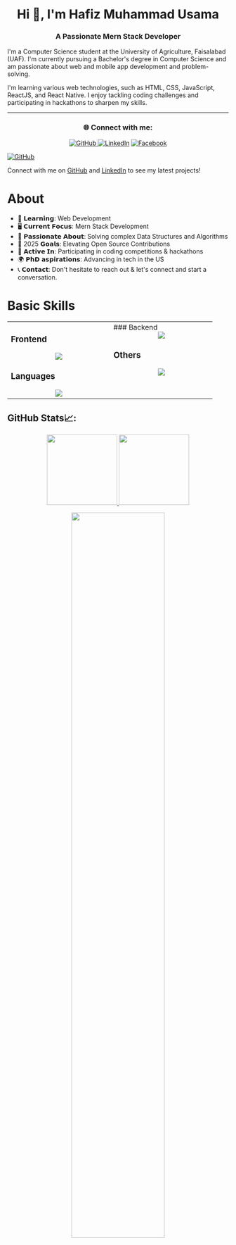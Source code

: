 <h1 align="center">Hi 👋, I'm Hafiz Muhammad Usama</h1>
<h3 align="center">A Passionate Mern Stack Developer </h3>


I'm a Computer Science student at the University of Agriculture, Faisalabad (UAF). I'm currently pursuing a Bachelor's degree in Computer Science and am passionate about web and mobile app development and problem-solving. 

I'm learning various web technologies, such as HTML, CSS, JavaScript, ReactJS, and React Native. I enjoy tackling coding challenges and participating in hackathons to sharpen my skills. 

---

<h3 align="center">🌐 Connect with me:</h3>
<p align="center">
       <a href="https://github.com/usamahafiz" target="_blank">
    <img alt="GitHub" src="https://img.shields.io/badge/GitHub-181717?style=for-the-badge&logo=github&logoColor=white"/>
</a>
  <a href="https://www.linkedin.com/in/hafiz-usama-38a9922b0/" target="_blank"><img alt="LinkedIn" src="https://img.shields.io/badge/LinkedIn-0077B5?style=for-the-badge&logo=linkedin&logoColor=white"/></a>
  <a href="https://facebook.com/muhammad.usama" target="_blank"><img alt="Facebook" src="https://img.shields.io/badge/Facebook-1877F2?style=for-the-badge&logo=facebook&logoColor=white"/></a>
</p>
<a href="https://github.com/your-github-username" target="_blank">
    <img alt="GitHub" src="https://img.shields.io/badge/GitHub-181717?style=for-the-badge&logo=github&logoColor=white"/>
</a>


Connect with me on [GitHub](https://github.com/usamahafiz) and [LinkedIn](https://www.linkedin.com/in/hafiz-usama-38a9922b0/) to see my latest projects!



# About


- 📘  𝗟𝗲𝗮𝗿𝗻𝗶𝗻𝗴: Web Development
- 🖥️ 𝗖𝘂𝗿𝗿𝗲𝗻𝘁 𝗙𝗼𝗰𝘂𝘀: Mern Stack Development
- 🧠 𝗣𝗮𝘀𝘀𝗶𝗼𝗻𝗮𝘁𝗲 𝗔𝗯𝗼𝘂𝘁: Solving complex Data Structures and Algorithms
- 🥅 2025 𝗚𝗼𝗮𝗹𝘀: Elevating Open Source Contributions
- 🚀 𝗔𝗰𝘁𝗶𝘃𝗲 𝗜𝗻: Participating in coding competitions & hackathons
- 🌍 𝗣𝗵𝗗 𝗮𝘀𝗽𝗶𝗿𝗮𝘁𝗶𝗼𝗻𝘀: Advancing in tech in the US
- 📞 𝗖𝗼𝗻𝘁𝗮𝗰𝘁: Don't hesitate to reach out & let's connect and start a conversation.



# Basic Skills

<table><tr><td valign="top" width="25%">

### Frontend  
<a href="https://github.com/usamahafiz">
<div align="center">  
       <img src="https://skillicons.dev/icons?i=html,css,bootstrap,tailwind,js,react&perline=3" /> 
</div>
</a>


    
### Languages
<a href="https://github.com/usamahafiz">
<div align="center">
       <img src="https://skillicons.dev/icons?i=js,cpp,python,java,&perline=3" /> 
</div>
</a>

</td><td valign="top" width="25%">
### Backend
<a href="https://github.com/usamahafiz">
<div align="center">
       <img src="https://skillicons.dev/icons?i=mongodb,nodejs,firebase&perline=4" /> 
</div>
</a>
  
### Others
<a href="https://github.com/usamahafiz">
<div align="center">
       <img src="https://skillicons.dev/icons?i=git,github,npm,figma,vscode,netlify,vite,discord,stackoverflow,vscodeqt&perline=4" /> 
</div>
</a>
</td>
</tr></table>

## GitHub Stats📈:
<p align="center">
    <a href="https://github.com/usamahafiz">
        <img height="160em" src="https://github-readme-stats-git-masterrstaa-rickstaa.vercel.app/api?username=usamahafiz&show_icons=true&theme=algolia&include_all_commits=true&count_private=true&hide_border=true"/>
        <img height="160em" src="https://github-readme-stats-eight-theta.vercel.app/api/top-langs/?username=usamahafiz&langs_count=12&layout=compact&theme=algolia&include_all_commits=true&count_private=true&hide_border=true" />
    </a>
</p>

<p align="center">
    <a href="https://github.com/usamahafiz"> 
        <img width="65%" src="https://github-readme-streak-stats.herokuapp.com/?user=usamahafiz&theme=algolia&hide_border=true" /> 
    </a>  
</p>

<br>

<!-- 
<div align="center">
    <a href="https://github.com/usamahafiz">
        <img src="https://quotes-github-readme.vercel.app/api?theme=dark">
    </a>
</div> 
-->

